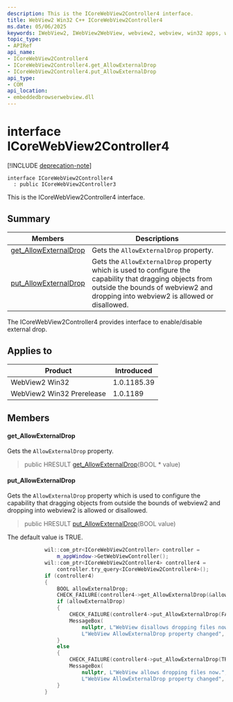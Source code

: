 ```yaml
---
description: This is the ICoreWebView2Controller4 interface.
title: WebView2 Win32 C++ ICoreWebView2Controller4
ms.date: 05/06/2025
keywords: IWebView2, IWebView2WebView, webview2, webview, win32 apps, win32, edge, ICoreWebView2, ICoreWebView2Controller, browser control, edge html, ICoreWebView2Controller4
topic_type: 
- APIRef
api_name:
- ICoreWebView2Controller4
- ICoreWebView2Controller4.get_AllowExternalDrop
- ICoreWebView2Controller4.put_AllowExternalDrop
api_type:
- COM
api_location:
- embeddedbrowserwebview.dll
---
```


# interface ICoreWebView2Controller4

[!INCLUDE [deprecation-note](../includes/deprecation-note.md)]

```
interface ICoreWebView2Controller4
  : public ICoreWebView2Controller3
```

This is the ICoreWebView2Controller4 interface.

## Summary

 Members                        | Descriptions
--------------------------------|---------------------------------------------
[get_AllowExternalDrop](#get_allowexternaldrop) | Gets the `AllowExternalDrop` property.
[put_AllowExternalDrop](#put_allowexternaldrop) | Gets the `AllowExternalDrop` property which is used to configure the capability that dragging objects from outside the bounds of webview2 and dropping into webview2 is allowed or disallowed.

The ICoreWebView2Controller4 provides interface to enable/disable external drop.

## Applies to

Product                         | Introduced
--------------------------------|---------------------------------------------
WebView2 Win32            |    1.0.1185.39
WebView2 Win32 Prerelease |    1.0.1189

## Members

#### get_AllowExternalDrop

Gets the `AllowExternalDrop` property.

> public HRESULT [get_AllowExternalDrop](#get_allowexternaldrop)(BOOL * value)

#### put_AllowExternalDrop

Gets the `AllowExternalDrop` property which is used to configure the capability that dragging objects from outside the bounds of webview2 and dropping into webview2 is allowed or disallowed.

> public HRESULT [put_AllowExternalDrop](#put_allowexternaldrop)(BOOL value)

The default value is TRUE.

```cpp
            wil::com_ptr<ICoreWebView2Controller> controller =
                m_appWindow->GetWebViewController();
            wil::com_ptr<ICoreWebView2Controller4> controller4 =
                controller.try_query<ICoreWebView2Controller4>();
            if (controller4)
            {
                BOOL allowExternalDrop;
                CHECK_FAILURE(controller4->get_AllowExternalDrop(&allowExternalDrop));
                if (allowExternalDrop)
                {
                    CHECK_FAILURE(controller4->put_AllowExternalDrop(FALSE));
                    MessageBox(
                        nullptr, L"WebView disallows dropping files now.",
                        L"WebView AllowExternalDrop property changed", MB_OK);
                }
                else
                {
                    CHECK_FAILURE(controller4->put_AllowExternalDrop(TRUE));
                    MessageBox(
                        nullptr, L"WebView allows dropping files now.",
                        L"WebView AllowExternalDrop property changed", MB_OK);
                }
            }
```

